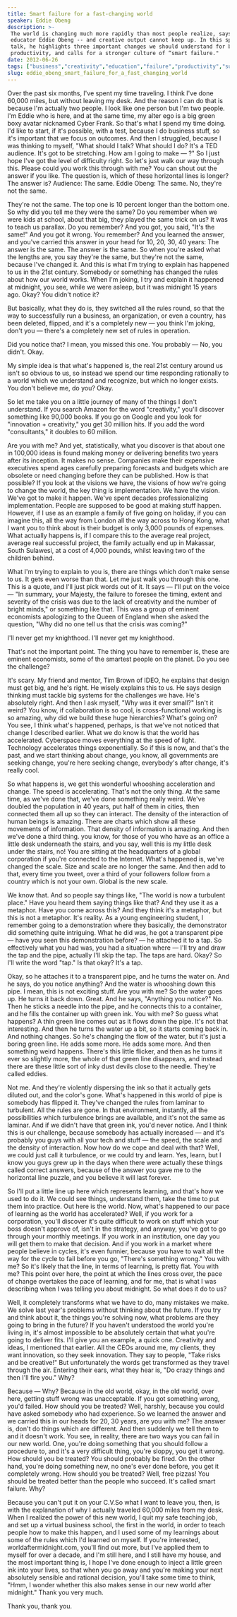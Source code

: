 ```yaml
---
title: Smart failure for a fast-changing world
speaker: Eddie Obeng
description: >-
 The world is changing much more rapidly than most people realize, says business
 educator Eddie Obeng -- and creative output cannot keep up. In this spirited
 talk, he highlights three important changes we should understand for better
 productivity, and calls for a stronger culture of “smart failure."
date: 2012-06-26
tags: ["business","creativity","education","failure","productivity","success","technology"]
slug: eddie_obeng_smart_failure_for_a_fast_changing_world
---
```


Over the past six months, I've spent my time traveling. I think I've done 60,000 miles,
but without leaving my desk. And the reason I can do that is because I'm actually two
people. I look like one person but I'm two people. I'm Eddie who is here, and at the same
time, my alter ego is a big green boxy avatar nicknamed Cyber Frank. So that's what I spend
my time doing. I'd like to start, if it's possible, with a test, because I do business
stuff, so it's important that we focus on outcomes. And then I struggled, because I was
thinking to myself, "What should I talk? What should I do? It's a TED audience. It's got
to be stretching. How am I going to make — ?" So I just hope I've got the level of
difficulty right. So let's just walk our way through this. Please could you work this
through with me? You can shout out the answer if you like. The question is, which of these
horizontal lines is longer? The answer is? Audience: The same. Eddie Obeng: The same. No,
they're not the same.

They're not the same. The top one is 10 percent longer than the bottom one. So why did you
tell me they were the same? Do you remember when we were kids at school, about that big,
they played the same trick on us? It was to teach us parallax. Do you remember? And you
got, you said, "It's the same!" And you got it wrong. You remember? And you learned the
answer, and you've carried this answer in your head for 10, 20, 30, 40 years: The answer
is the same. The answer is the same. So when you're asked what the lengths are, you say
they're the same, but they're not the same, because I've changed it. And this is what I'm
trying to explain has happened to us in the 21st century. Somebody or something has
changed the rules about how our world works. When I'm joking, I try and explain it
happened at midnight, you see, while we were asleep, but it was midnight 15 years ago.
Okay? You didn't notice it?

But basically, what they do is, they switched all the rules round, so that the way to
successfully run a business, an organization, or even a country, has been deleted,
flipped, and it's a completely new — you think I'm joking, don't you — there's a
completely new set of rules in operation. 

Did you notice that? I mean, you missed this one. You probably — No, you didn't. Okay.

My simple idea is that what's happened is, the real 21st century around us isn't so
obvious to us, so instead we spend our time responding rationally to a world which we
understand and recognize, but which no longer exists. You don't believe me, do you? Okay.

So let me take you on a little journey of many of the things I don't understand. If you
search Amazon for the word "creativity," you'll discover something like 90,000 books. If
you go on Google and you look for "innovation + creativity," you get 30 million hits. If
you add the word "consultants," it doubles to 60 million. 

Are you with me? And yet, statistically, what you discover is that about one in 100,000
ideas is found making money or delivering benefits two years after its inception. It makes
no sense. Companies make their expensive executives spend ages carefully preparing
forecasts and budgets which are obsolete or need changing before they can be published. How
is that possible? If you look at the visions we have, the visions of how we're going to
change the world, the key thing is implementation. We have the vision. We've got to make
it happen. We've spent decades professionalizing implementation. People are supposed to be
good at making stuff happen. However, if I use as an example a family of five going on
holiday, if you can imagine this, all the way from London all the way across to Hong Kong,
what I want you to think about is their budget is only 3,000 pounds of expenses. What
actually happens is, if I compare this to the average real project, average real
successful project, the family actually end up in Makassar, South Sulawesi, at a cost of
4,000 pounds, whilst leaving two of the children behind.

What I'm trying to explain to you is, there are things which don't make sense to us. It
gets even worse than that. Let me just walk you through this one. This is a quote, and
I'll just pick words out of it. It says — I'll put on the voice — "In summary, your
Majesty, the failure to foresee the timing, extent and severity of the crisis was due to
the lack of creativity and the number of bright minds," or something like that. This was a
group of eminent economists apologizing to the Queen of England when she asked the
question, "Why did no one tell us that the crisis was coming?" 

I'll never get my knighthood. I'll never get my knighthood. 

That's not the important point. The thing you have to remember is, these are eminent
economists, some of the smartest people on the planet. Do you see the challenge?

It's scary. My friend and mentor, Tim Brown of IDEO, he explains that design must get big,
and he's right. He wisely explains this to us. He says design thinking must tackle big
systems for the challenges we have. He's absolutely right. And then I ask myself, "Why was
it ever small?" Isn't it weird? You know, if collaboration is so cool, is cross-functional
working is so amazing, why did we build these huge hierarchies? What's going on? You see,
I think what's happened, perhaps, is that we've not noticed that change I described
earlier. What we do know is that the world has accelerated. Cyberspace moves everything at
the speed of light. Technology accelerates things exponentially. So if this is now, and
that's the past, and we start thinking about change, you know, all governments are seeking
change, you're here seeking change, everybody's after change, it's really cool.

So what happens is, we get this wonderful whooshing acceleration and change. The speed is
accelerating. That's not the only thing. At the same time, as we've done that, we've done
something really weird. We've doubled the population in 40 years, put half of them in
cities, then connected them all up so they can interact. The density of the interaction of
human beings is amazing. There are charts which show all these movements of information.
That density of information is amazing. And then we've done a third thing. you know, for
those of you who have as an office a little desk underneath the stairs, and you say, well
this is my little desk under the stairs, no! You are sitting at the headquarters of a
global corporation if you're connected to the Internet. What's happened is, we've changed
the scale. Size and scale are no longer the same. And then add to that, every time you
tweet, over a third of your followers follow from a country which is not your own. Global
is the new scale.

We know that. And so people say things like, "The world is now a turbulent place." Have
you heard them saying things like that? And they use it as a metaphor. Have you come
across this? And they think it's a metaphor, but this is not a metaphor. It's reality. As a
young engineering student, I remember going to a demonstration where they basically, the
demonstrator did something quite intriguing. What he did was, he got a transparent pipe —
have you seen this demonstration before? — he attached it to a tap. So effectively what
you had was, you had a situation where — I'll try and draw the tap and the pipe, actually
I'll skip the tap. The taps are hard. Okay? So I'll write the word "tap." Is that okay?
It's a tap. 

Okay, so he attaches it to a transparent pipe, and he turns the water on. And he says, do
you notice anything? And the water is whooshing down this pipe. I mean, this is not
exciting stuff. Are you with me? So the water goes up. He turns it back down. Great. And
he says, "Anything you notice?" No. Then he sticks a needle into the pipe, and he connects
this to a container, and he fills the container up with green ink. You with me? So guess
what happens? A thin green line comes out as it flows down the pipe. It's not that
interesting. And then he turns the water up a bit, so it starts coming back in. And
nothing changes. So he's changing the flow of the water, but it's just a boring green
line. He adds some more. He adds some more. And then something weird happens. There's this
little flicker, and then as he turns it ever so slightly more, the whole of that green
line disappears, and instead there are these little sort of inky dust devils close to the
needle. They're called eddies.

Not me. And they're violently dispersing the ink so that it actually gets diluted out, and
the color's gone. What's happened in this world of pipe is somebody has flipped it. They've
changed the rules from laminar to turbulent. All the rules are gone. In that environment,
instantly, all the possibilities which turbulence brings are available, and it's not the
same as laminar. And if we didn't have that green ink, you'd never notice. And I think this
is our challenge, because somebody has actually increased — and it's probably you guys
with all your tech and stuff — the speed, the scale and the density of interaction. Now how
do we cope and deal with that? Well, we could just call it turbulence, or we could try and
learn. Yes, learn, but I know you guys grew up in the days when there were actually these
things called correct answers, because of the answer you gave me to the horizontal line
puzzle, and you believe it will last forever.

So I'll put a little line up here which represents learning, and that's how we used to do
it. We could see things, understand them, take the time to put them into practice. Out
here is the world. Now, what's happened to our pace of learning as the world has
accelerated? Well, if you work for a corporation, you'll discover it's quite difficult to
work on stuff which your boss doesn't approve of, isn't in the strategy, and anyway,
you've got to go through your monthly meetings. If you work in an institution, one day you
will get them to make that decision. And if you work in a market where people believe in
cycles, it's even funnier, because you have to wait all the way for the cycle to fail
before you go, "There's something wrong." You with me? So it's likely that the line, in
terms of learning, is pretty flat. You with me? This point over here, the point at which
the lines cross over, the pace of change overtakes the pace of learning, and for me, that
is what I was describing when I was telling you about midnight. So what does it do to
us?

Well, it completely transforms what we have to do, many mistakes we make. We solve last
year's problems without thinking about the future. If you try and think about it, the
things you're solving now, what problems are they going to bring in the future? If you
haven't understood the world you're living in, it's almost impossible to be absolutely
certain that what you're going to deliver fits. I'll give you an example, a quick one.
Creativity and ideas, I mentioned that earlier. All the CEOs around me, my clients, they
want innovation, so they seek innovation. They say to people, "Take risks and be
creative!" But unfortunately the words get transformed as they travel through the air.
Entering their ears, what they hear is, "Do crazy things and then I'll fire you." Why?

Because — Why? Because in the old world, okay, in the old world, over here, getting stuff
wrong was unacceptable. If you got something wrong, you'd failed. How should you be
treated? Well, harshly, because you could have asked somebody who had experience. So we
learned the answer and we carried this in our heads for 20, 30 years, are you with me? The
answer is, don't do things which are different. And then suddenly we tell them to and it
doesn't work. You see, in reality, there are two ways you can fail in our new world. One,
you're doing something that you should follow a procedure to, and it's a very difficult
thing, you're sloppy, you get it wrong. How should you be treated? You should probably be
fired. On the other hand, you're doing something new, no one's ever done before, you get
it completely wrong. How should you be treated? Well, free pizzas! You should be treated
better than the people who succeed. It's called smart failure. Why?

Because you can't put it on your C.V.So what I want to leave you, then, is with the
explanation of why I actually traveled 60,000 miles from my desk. When I realized the
power of this new world, I quit my safe teaching job, and set up a virtual business
school, the first in the world, in order to teach people how to make this happen, and I
used some of my learnings about some of the rules which I'd learned on myself. If you're
interested, worldaftermidnight.com, you'll find out more, but I've applied them to myself
for over a decade, and I'm still here, and I still have my house, and the most important
thing is, I hope I've done enough to inject a little green ink into your lives, so that
when you go away and you're making your next absolutely sensible and rational decision,
you'll take some time to think, "Hmm, I wonder whether this also makes sense in our new
world after midnight." Thank you very much.

Thank you, thank you. 

<!--
ad_duration=3.33
event="TEDGlobal 2012"
external_start_time=0
intro_duration=11.82
is_subtitle_required="False"
is_talk_featured="True"
language="en"
language_swap="False"
native_language="en"
number_of_related_talks=6
number_of_speakers=1
number_of_subtitled_videos=25
number_of_tags=7
number_of_talk_download_languages=25
number_of_talk_more_resources=0
number_of_talk_recommendations=0
number_of_talks_take_actions=0
post_ad_duration=0.83
published_timestamp="2012-10-15 15:00:26"
recording_date="2012-06-26"
speaker_description="Business Educator"
speaker_is_published=1
speaker_name="Eddie Obeng"
talk_name="Smart failure for a fast-changing world"
talks_tags=["business","creativity","education","failure","productivity","success","technology"]
url_audio="https://download.ted.com/talks/EddieObeng_2012G.mp3?apikey=acme-roadrunner"
url_photo_speaker="https://pe.tedcdn.com/images/ted/5d8e345d34328604fe39b7a959e3e27d5a8c487f_254x191.jpg"
url_photo_talk="https://pe.tedcdn.com/images/ted/2bcbfb05e7b5dac371640712d301eeff5323eb69_1600x1200.jpg"
url_webpage="https://www.ted.com/talks/eddie_obeng_smart_failure_for_a_fast_changing_world"
video_type_name="TED Stage Talk"
-->
